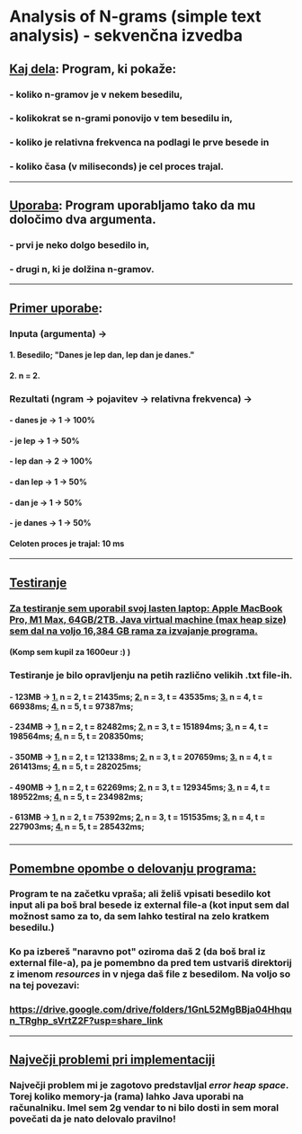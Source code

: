 # Analysis of N-grams (simple text analysis) - sekvenčna izvedba



## <ins>Kaj dela</ins>: Program, ki pokaže: 
### - koliko n-gramov je v nekem besedilu,
### - kolikokrat se n-grami ponovijo v tem besedilu in,
### - koliko je relativna frekvenca na podlagi le prve besede in
### - koliko časa (v miliseconds) je cel proces trajal.

<hr>

## <ins>Uporaba</ins>: Program uporabljamo tako da mu določimo dva argumenta. 
### - prvi je neko dolgo besedilo in,
### - drugi n, ki je dolžina n-gramov.

<hr>

## <ins>Primer uporabe</ins>: 
### Inputa (argumenta) -> 
#### 1. Besedilo; "Danes je lep dan, lep dan je danes." 
#### 2. n = 2.


### Rezultati (ngram -> pojavitev -> relativna frekvenca) -> 
#### - danes je -> 1 -> 100%
#### - je lep -> 1 -> 50%
####  - lep dan -> 2 -> 100%
#### - dan lep -> 1 -> 50%
#### - dan je -> 1 -> 50%
#### - je danes -> 1 -> 50%
#### Celoten proces je trajal: 10 ms

<hr>

## <ins> Testiranje </ins>
### <ins>Za testiranje sem uporabil svoj lasten laptop: Apple MacBook Pro, M1 Max, 64GB/2TB. Java virtual machine (max heap size) sem dal na voljo 16,384 GB rama za izvajanje programa. </ins>
#### (Komp sem kupil za 1600eur :) )
### Testiranje je bilo opravljenju na petih različno velikih .txt file-ih.
#### - 123MB -> <ins>1.</ins> n = 2, t = 21435ms; <ins>2.</ins> n = 3, t = 43535ms; <ins>3.</ins> n = 4, t = 66938ms; <ins>4.</ins> n = 5, t = 97387ms;
#### - 234MB -> <ins>1.</ins> n = 2, t = 82482ms; <ins>2.</ins> n = 3, t = 151894ms; <ins>3.</ins> n = 4, t = 198564ms; <ins>4.</ins> n = 5, t = 208350ms;
#### - 350MB -> <ins>1.</ins> n = 2, t = 121338ms; <ins>2.</ins> n = 3, t = 207659ms; <ins>3.</ins> n = 4, t = 261413ms; <ins>4.</ins> n = 5, t = 282025ms;
#### - 490MB -> <ins>1.</ins> n = 2, t = 62269ms; <ins>2.</ins> n = 3, t = 129345ms; <ins>3.</ins> n = 4, t = 189522ms; <ins>4.</ins> n = 5, t = 234982ms;
#### - 613MB -> <ins>1.</ins> n = 2, t = 75392ms; <ins>2.</ins> n = 3, t = 151535ms; <ins>3.</ins> n = 4, t = 227903ms; <ins>4.</ins> n = 5, t = 285432ms;
###  
<hr>

## <ins>Pomembne opombe o delovanju programa: </ins>
### Program te na začetku vpraša; ali želiš vpisati besedilo kot input ali pa boš bral besede iz external file-a (kot input sem dal možnost samo za to, da sem lahko testiral na zelo kratkem besedilu.)
### Ko pa izbereš "naravno pot" oziroma daš 2 (da boš bral iz external file-a), pa je pomembno da pred tem ustvariš direktorij z imenom *resources* in v njega daš file z besedilom. Na voljo so na tej povezavi: 
### https://drive.google.com/drive/folders/1GnL52MgBBja04Hhqun_TRghp_sVrtZ2F?usp=share_link

 

<hr>

## <ins>Največji problemi pri implementaciji</ins>
### Največji problem mi je zagotovo predstavljal *error heap space*. Torej koliko memory-ja (rama) lahko Java uporabi na računalniku. Imel sem 2g vendar to ni bilo dosti in sem moral povečati da je nato delovalo pravilno! 